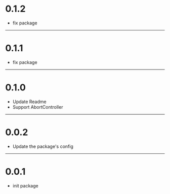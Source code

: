 # 0.1.2
- fix package

---
# 0.1.1
- fix package

---
# 0.1.0
- Update Readme
- Support AbortController

--- 
# 0.0.2
- Update the package's config

--- 
# 0.0.1
- init package